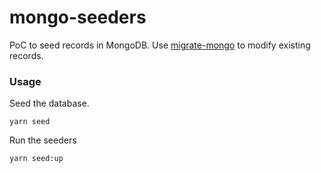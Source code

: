# mongo-seeders

PoC to seed records in MongoDB. Use [migrate-mongo](https://www.npmjs.com/package/migrate-mongo) to modify existing records.

### Usage
Seed the database.
```
yarn seed
```

Run the seeders
```
yarn seed:up
```
